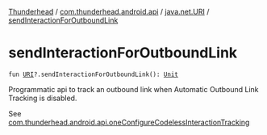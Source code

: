 [Thunderhead](../../index.md) / [com.thunderhead.android.api](../index.md) / [java.net.URI](index.md) / [sendInteractionForOutboundLink](./send-interaction-for-outbound-link.md)

# sendInteractionForOutboundLink

`fun `[`URI`](https://docs.oracle.com/javase/6/docs/api/java/net/URI.html)`?.sendInteractionForOutboundLink(): `[`Unit`](https://kotlinlang.org/api/latest/jvm/stdlib/kotlin/-unit/index.html)

Programmatic api to track an outbound link when
Automatic Outbound Link Tracking is disabled.

See [com.thunderhead.android.api.oneConfigureCodelessInteractionTracking](../one-configure-codeless-interaction-tracking.md)

